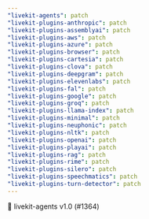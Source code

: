 ```yaml
---
"livekit-agents": patch
"livekit-plugins-anthropic": patch
"livekit-plugins-assemblyai": patch
"livekit-plugins-aws": patch
"livekit-plugins-azure": patch
"livekit-plugins-browser": patch
"livekit-plugins-cartesia": patch
"livekit-plugins-clova": patch
"livekit-plugins-deepgram": patch
"livekit-plugins-elevenlabs": patch
"livekit-plugins-fal": patch
"livekit-plugins-google": patch
"livekit-plugins-groq": patch
"livekit-plugins-llama-index": patch
"livekit-plugins-minimal": patch
"livekit-plugins-neuphonic": patch
"livekit-plugins-nltk": patch
"livekit-plugins-openai": patch
"livekit-plugins-playai": patch
"livekit-plugins-rag": patch
"livekit-plugins-rime": patch
"livekit-plugins-silero": patch
"livekit-plugins-speechmatics": patch
"livekit-plugins-turn-detector": patch
---
```


🚀 livekit-agents v1.0 (#1364)
